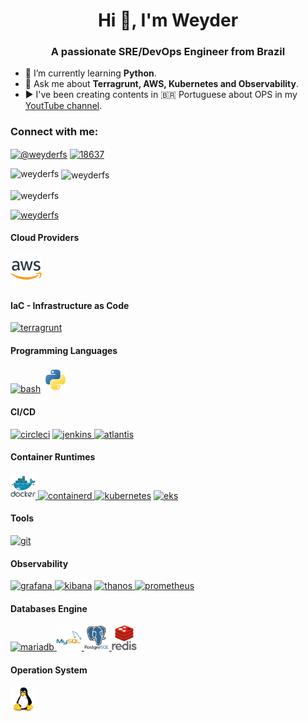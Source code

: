 <h1 align="center">Hi 👋, I'm Weyder </h1>
<h3 align="center">A passionate SRE/DevOps Engineer from Brazil</h3>

- 🌱 I’m currently learning **Python**.
- 💬 Ask me about **Terragrunt, AWS, Kubernetes and Observability**.
- ▶️ I've been creating contents in 🇧🇷 Portuguese about OPS in my [YoutTube channel](https://www.youtube.com/@opstalks).

<h3 align="left">Connect with me:</h3>
<p align="left">
<a href="https://www.linkedin.com/in/weyderfs/" target="blank"><img align="center" src="https://cdn-icons-png.flaticon.com/512/174/174857.png" alt="@weyderfs" height="30" width="30" /></a>
<a href="https://devops.stackexchange.com/users/18637/weyder-ferreira" target="blank"><img align="center" src="https://seeklogo.com//images/S/stack-exchange-logo-0E3E87AB41-seeklogo.com.png" alt="18637" height="30" width="30" /></a> <a 
</p>

<p><img align="left" src="https://github-readme-stats.vercel.app/api/top-langs?username=weyderfs&show_icons=true&locale=en&layout=compact" alt="weyderfs" /></p>

<p>&nbsp;<img align="center" src="https://github-readme-stats.vercel.app/api?username=weyderfs&show_icons=true&locale=en" alt="weyderfs" /></p>

<p><img align="center" src="https://github-readme-streak-stats.herokuapp.com/?user=weyderfs&" alt="weyderfs" /></p>

<p align="left"> <a href="https://github.com/ryo-ma/github-profile-trophy"><img src="https://github-profile-trophy.vercel.app/?username=weyderfs" alt="weyderfs" /></a> </p>

#### Cloud Providers
<p align="left"> <a href="https://aws.amazon.com" target="_blank" rel="noreferrer"> <img src="https://raw.githubusercontent.com/devicons/devicon/master/icons/amazonwebservices/amazonwebservices-original-wordmark.svg" alt="aws" width="50" height="50"/> </a>

#### IaC - Infrastructure as Code
<a href="https://terragrunt.gruntwork.io/" target="_blank" rel="noreferrer"> <img src="https://assets-global.website-files.com/5ceab5395d0f478e169de7c0/624c7fa12617224fc962dbc1_451c24614aece67849fd62d0432d77ecd00735c6.png" alt="terragrunt" width="45" height="45"/></a>

#### Programming Languages
 <a href="https://www.gnu.org/software/bash/" target="_blank" rel="noreferrer"> <img src="https://www.vectorlogo.zone/logos/gnu_bash/gnu_bash-icon.svg" alt="bash" width="40" height="40"/></a> <a href="https://www.python.org" target="_blank" rel="noreferrer"> <img src="https://raw.githubusercontent.com/devicons/devicon/master/icons/python/python-original.svg" alt="python" width="40" height="40"/> </a> 
 
 #### CI/CD
 <a href="https://circleci.com" target="_blank" rel="noreferrer"> <img src="https://www.vectorlogo.zone/logos/circleci/circleci-icon.svg" alt="circleci" width="40" height="40"/></a> <a href="https://www.jenkins.io" target="_blank" rel="noreferrer"> <img src="https://www.vectorlogo.zone/logos/jenkins/jenkins-icon.svg" alt="jenkins" width="40" height="40"/> </a> <a href="https://www.runatlantis.io" target="_blank" rel="noreferrer"> <img src="https://www.runatlantis.io/hero.png" alt="atlantis" width="40" height="40"/> </a>

 #### Container Runtimes
 <a href="https://www.docker.com/" target="_blank" rel="noreferrer"> <img src="https://raw.githubusercontent.com/devicons/devicon/master/icons/docker/docker-original-wordmark.svg" alt="docker" width="40" height="40"/> </a> <a href="https://containerd.io/" target="_blank" rel="noreferrer"> <img src="https://containerd.io/img/logos/navbar-dark-logo.png" alt="containerd" width="90" height="60"/> </a> <a href="https://kubernetes.io" target="_blank" rel="noreferrer"> <img src="https://www.vectorlogo.zone/logos/kubernetes/kubernetes-icon.svg" alt="kubernetes" width="40" height="40"/></a> <a href="https://aws.amazon.com/eks/?nc1=h_ls" target="_blank" rel="noreferrer"> <img src="https://static-00.iconduck.com/assets.00/amazon-eks-icon-455x512-0zairb3r.png" alt="eks" width="40" height="40"/></a>

 #### Tools
 <a href="https://git-scm.com/" target="_blank" rel="noreferrer"> <img src="https://www.vectorlogo.zone/logos/git-scm/git-scm-icon.svg" alt="git" width="40" height="40"/> </a>
 
 #### Observability
 <a href="https://grafana.com" target="_blank" rel="noreferrer"> <img src="https://www.vectorlogo.zone/logos/grafana/grafana-icon.svg" alt="grafana" width="40" height="40"/> </a> <a href="https://www.elastic.co/blog/introducing-elastic-cloud-on-kubernetes-the-elasticsearch-operator-and-beyond" target="_blank" rel="noreferrer"> <img src="https://connect.redhat.com/hydra/prm/v1/companies/195ec092e86611ea98b3001a4a0b7d49/logo" alt="kibana" width="40" height="50"/></a> <a href="https://thanos.io" target="_blank" rel="noreferrer"> <img src="https://thanos.io/Thanos-logo_full.svg" alt="thanos" width="50" height="40"/> </a> <a href="https://prometheus.io" target="_blank" rel="noreferrer"> <img src="https://upload.wikimedia.org/wikipedia/commons/thumb/3/38/Prometheus_software_logo.svg/2066px-Prometheus_software_logo.svg.png" alt="prometheus" width="40" height="40"/> </a>
 
 #### Databases Engine
 <a href="https://mariadb.org/" target="_blank" rel="noreferrer"> <img src="https://www.vectorlogo.zone/logos/mariadb/mariadb-icon.svg" alt="mariadb" width="40" height="40"/> </a> <a href="https://www.mysql.com/" target="_blank" rel="noreferrer"> <img src="https://raw.githubusercontent.com/devicons/devicon/master/icons/mysql/mysql-original-wordmark.svg" alt="mysql" width="40" height="40"/> </a> <a href="https://www.postgresql.org" target="_blank" rel="noreferrer"> <img src="https://raw.githubusercontent.com/devicons/devicon/master/icons/postgresql/postgresql-original-wordmark.svg" alt="postgresql" width="40" height="40"/> </a> <a href="https://redis.io" target="_blank" rel="noreferrer"> <img src="https://raw.githubusercontent.com/devicons/devicon/master/icons/redis/redis-original-wordmark.svg" alt="redis" width="40" height="40"/> </a> 
</p>

#### Operation System
 <a href="https://www.linux.org/" target="_blank" rel="noreferrer"> <img src="https://raw.githubusercontent.com/devicons/devicon/master/icons/linux/linux-original.svg" alt="linux" width="40" height="40"/> </a> 

